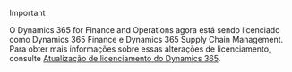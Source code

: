 > [!IMPORTANT]
> O Dynamics 365 for Finance and Operations agora está sendo licenciado como Dynamics 365 Finance e Dynamics 365 Supply Chain Management. Para obter mais informações sobre essas alterações de licenciamento, consulte [Atualização de licenciamento do Dynamics 365](https://docs.microsoft.com/dynamics365/licensing/update).